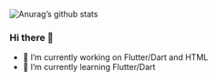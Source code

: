 ![Anurag’s github stats](https://github-readme-stats.vercel.app/api?username=thaysg&show_icons=true&count_private=true&theme=onedark)


### Hi there 👋

- 🔭 I’m currently working on Flutter/Dart and HTML
- 🌱 I’m currently learning Flutter/Dart

<!--
**thaysg/thaysg** is a ✨ _special_ ✨ repository because its `README.md` (this file) appears on your GitHub profile.

Here are some ideas to get you started:


- 👯 I’m looking to collaborate on ...
- 🤔 I’m looking for help with ...
- 💬 Ask me about ...
- 📫 How to reach me: ...
- 😄 Pronouns: ...
- ⚡ Fun fact: ...
-->

